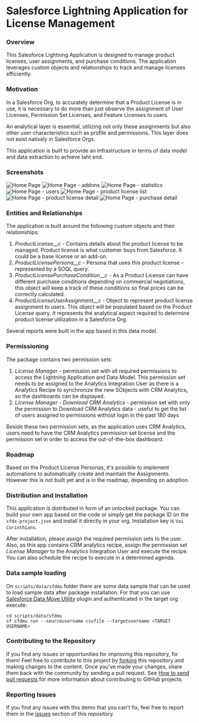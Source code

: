 # Salesforce Lightning Application for License Management

### Overview

This Salesforce Lightning Application is designed to manage product licenses, user assignments, and purchase conditions. The application leverages custom objects and relationships to track and manage licenses efficiently.

### Motivation

In a Salesforce Org, to accurately determine that a Product License is in use, it is necessary to do more than just observe the assignment of User Licenses, Permission Set Licenses, and Feature Licenses to users.

An analytical layer is essential, utilizing not only these assignments but also other user characteristics such as profile and permissions. This layer does not exist natively in Salesforce Orgs.

This application is built to provide an infrastructure in terms of data model and data extraction to achieve taht end.

### Screenshots

![Home Page](https://github.com/tiagonnascimento/licenseManager/blob/main/docs/images/home.png?raw=true)
![Home Page - addons](https://github.com/tiagonnascimento/licenseManager/blob/main/docs/images/home-addons.png?raw=true)
![Home Page - statistics](https://github.com/tiagonnascimento/licenseManager/blob/main/docs/images/home-statistics.png?raw=true)
![Home Page - users](https://github.com/tiagonnascimento/licenseManager/blob/main/docs/images/home-users.png?raw=true)
![Home Page - product license list](https://github.com/tiagonnascimento/licenseManager/blob/main/docs/images/productLicenseList.png?raw=true)
![Home Page - product license detail](https://github.com/tiagonnascimento/licenseManager/blob/main/docs/images/productLicenseDetail.png?raw=true)
![Home Page - purchase detail](https://github.com/tiagonnascimento/licenseManager/blob/main/docs/images/purchaseDetail.png?raw=true)

### Entities and Relationships

The application is built around the following custom objects and their relationships:

1. _ProductLicense\_\_c_ - Contains details about the product license to be managed. Product license is what customer buys from Salesforce. It could be a base license or an add-on.
1. _ProductLicensePersona\_\_c_ - Persona that uses this product license - represented by a SOQL query.
1. _ProductLicensePurchaseCondition\_\_c_ - As a Product License can have different purchase conditions depending on commercial negotiations, this object will keep a track of these conditions so final prices can be correctly calculated.
1. _ProductLicenseUserAssignment\_\_c_ - Object to represent product license assignment to users. This object will be populated based on the Product License query. It represents the analytical aspect required to determine product license utilization in a Salesforce Org.

Several reports were built in the app based in this data model.

### Permissioning

The package contains two permission sets:

1. _License Manager_ - permission set with all required permissions to access the Lightning Application and Data Model. This permission set needs to be assigned to the Analytics Integration User as there is a Analytics Recipe to synchronize the new SObjects with CRM Analytics, so the dashboards can be displayed. 
1. _License Manager - Download CRM Analytics_ - permission set with only the permission to Download CRM Analytics data - useful to get the list of users assigned to permissions without login in the past 180 days

Beside these two permission sets, as the application uses CRM Analytics, users need to have the CRM Analytics permission set license and the permission set in order to access the out-of-the-box dashboard.

### Roadmap

Based on the Product License Personas, it's possible to implement automations to automatically create and maintain the Assignments. However this is not built yet and is in the roadmap, depending on adoption.

### Distribution and Installation

This application is distributed in form of an unlocked package. You can build your own app based on the code or simply get the package ID on the `sfdx-project.json` and install it directly in your org. Installation key is `Vai Corinthians`.

After installation, please assign the required permission sets to the user. Also, as this app contains CRM analytics recipe, assign the permission set _License Manager_ to the Analytics Integration User and execute the recipe. You can also schedule the recipe to execute in a determined agenda.

### Data sample loading

On `scripts/data/sfdmu` folder there are some data sample that can be used to load sample data after package installation. For that you can use [Salesforce Data Move Utility](https://help.sfdmu.com/) plugin and authenticated in the target org execute:

```
cd scripts/data/sfdmu
sf sfdmu run --sourceusername csvfile --targetusername <TARGET USERNAME>
```

### Contributing to the Repository

If you find any issues or opportunities for improving this repository, fix them! Feel free to contribute to this project by [forking](http://help.github.com/fork-a-repo/) this repository and making changes to the content. Once you've made your changes, share them back with the community by sending a pull request. See [How to send pull requests](http://help.github.com/send-pull-requests/) for more information about contributing to GitHub projects.

### Reporting Issues

If you find any issues with this demo that you can't fix, feel free to report them in the [issues](https://github.com/forcedotcom/sfdx-bitbucket-org/issues) section of this repository.
